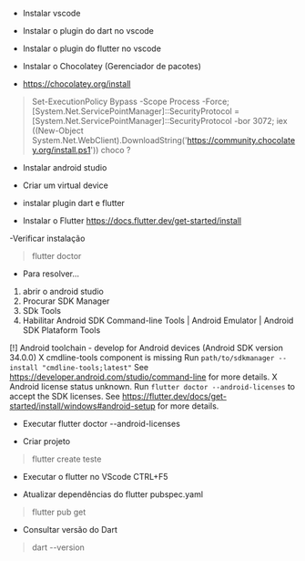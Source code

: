 - Instalar vscode
- Instalar o plugin do dart no vscode
- Instalar o plugin do flutter no vscode


- Instalar o Chocolatey (Gerenciador de pacotes) 
- https://chocolatey.org/install 
> Set-ExecutionPolicy Bypass -Scope Process -Force; [System.Net.ServicePointManager]::SecurityProtocol = [System.Net.ServicePointManager]::SecurityProtocol -bor 3072; iex ((New-Object System.Net.WebClient).DownloadString('https://community.chocolatey.org/install.ps1'))
> choco ?


- Instalar android studio
- Criar um virtual device
- instalar plugin dart e flutter

- Instalar o Flutter
https://docs.flutter.dev/get-started/install

-Verificar instalação
> flutter doctor

- Para resolver...
1. abrir o android studio
2. Procurar SDK Manager
3. SDk Tools
4. Habilitar Android SDK Command-line Tools | Android Emulator | Android SDK Plataform Tools

[!] Android toolchain - develop for Android devices (Android SDK version 34.0.0)
    X cmdline-tools component is missing
      Run `path/to/sdkmanager --install "cmdline-tools;latest"`
      See https://developer.android.com/studio/command-line for more details.
    X Android license status unknown.
      Run `flutter doctor --android-licenses` to accept the SDK licenses.
      See https://flutter.dev/docs/get-started/install/windows#android-setup for more details.

 - Executar
 flutter doctor --android-licenses

- Criar  projeto
 > flutter create teste

- Executar o flutter no VScode
CTRL+F5

- Atualizar dependências do flutter pubspec.yaml
> flutter pub get

- Consultar versão do Dart
> dart --version